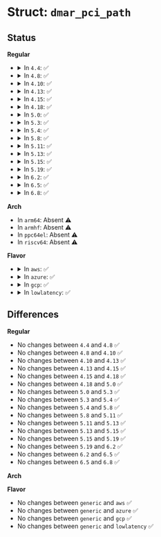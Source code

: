 # Struct: <code>dmar_pci_path</code>

## Status
<b>Regular</b>
<ul>
<li>
<details>
<summary>In <code>4.4</code>: ✅</summary>

```c
struct dmar_pci_path {
    u8 bus;
    u8 device;
    u8 function;
};
```
</details>
</li>
<li>
<details>
<summary>In <code>4.8</code>: ✅</summary>

```c
struct dmar_pci_path {
    u8 bus;
    u8 device;
    u8 function;
};
```
</details>
</li>
<li>
<details>
<summary>In <code>4.10</code>: ✅</summary>

```c
struct dmar_pci_path {
    u8 bus;
    u8 device;
    u8 function;
};
```
</details>
</li>
<li>
<details>
<summary>In <code>4.13</code>: ✅</summary>

```c
struct dmar_pci_path {
    u8 bus;
    u8 device;
    u8 function;
};
```
</details>
</li>
<li>
<details>
<summary>In <code>4.15</code>: ✅</summary>

```c
struct dmar_pci_path {
    u8 bus;
    u8 device;
    u8 function;
};
```
</details>
</li>
<li>
<details>
<summary>In <code>4.18</code>: ✅</summary>

```c
struct dmar_pci_path {
    u8 bus;
    u8 device;
    u8 function;
};
```
</details>
</li>
<li>
<details>
<summary>In <code>5.0</code>: ✅</summary>

```c
struct dmar_pci_path {
    u8 bus;
    u8 device;
    u8 function;
};
```
</details>
</li>
<li>
<details>
<summary>In <code>5.3</code>: ✅</summary>

```c
struct dmar_pci_path {
    u8 bus;
    u8 device;
    u8 function;
};
```
</details>
</li>
<li>
<details>
<summary>In <code>5.4</code>: ✅</summary>

```c
struct dmar_pci_path {
    u8 bus;
    u8 device;
    u8 function;
};
```
</details>
</li>
<li>
<details>
<summary>In <code>5.8</code>: ✅</summary>

```c
struct dmar_pci_path {
    u8 bus;
    u8 device;
    u8 function;
};
```
</details>
</li>
<li>
<details>
<summary>In <code>5.11</code>: ✅</summary>

```c
struct dmar_pci_path {
    u8 bus;
    u8 device;
    u8 function;
};
```
</details>
</li>
<li>
<details>
<summary>In <code>5.13</code>: ✅</summary>

```c
struct dmar_pci_path {
    u8 bus;
    u8 device;
    u8 function;
};
```
</details>
</li>
<li>
<details>
<summary>In <code>5.15</code>: ✅</summary>

```c
struct dmar_pci_path {
    u8 bus;
    u8 device;
    u8 function;
};
```
</details>
</li>
<li>
<details>
<summary>In <code>5.19</code>: ✅</summary>

```c
struct dmar_pci_path {
    u8 bus;
    u8 device;
    u8 function;
};
```
</details>
</li>
<li>
<details>
<summary>In <code>6.2</code>: ✅</summary>

```c
struct dmar_pci_path {
    u8 bus;
    u8 device;
    u8 function;
};
```
</details>
</li>
<li>
<details>
<summary>In <code>6.5</code>: ✅</summary>

```c
struct dmar_pci_path {
    u8 bus;
    u8 device;
    u8 function;
};
```
</details>
</li>
<li>
<details>
<summary>In <code>6.8</code>: ✅</summary>

```c
struct dmar_pci_path {
    u8 bus;
    u8 device;
    u8 function;
};
```
</details>
</li>
</ul>
<b>Arch</b>
<ul>
<li>
In <code>arm64</code>: Absent ⚠️
</li>
<li>
In <code>armhf</code>: Absent ⚠️
</li>
<li>
In <code>ppc64el</code>: Absent ⚠️
</li>
<li>
In <code>riscv64</code>: Absent ⚠️
</li>
</ul>
<b>Flavor</b>
<ul>
<li>
<details>
<summary>In <code>aws</code>: ✅</summary>

```c
struct dmar_pci_path {
    u8 bus;
    u8 device;
    u8 function;
};
```
</details>
</li>
<li>
<details>
<summary>In <code>azure</code>: ✅</summary>

```c
struct dmar_pci_path {
    u8 bus;
    u8 device;
    u8 function;
};
```
</details>
</li>
<li>
<details>
<summary>In <code>gcp</code>: ✅</summary>

```c
struct dmar_pci_path {
    u8 bus;
    u8 device;
    u8 function;
};
```
</details>
</li>
<li>
<details>
<summary>In <code>lowlatency</code>: ✅</summary>

```c
struct dmar_pci_path {
    u8 bus;
    u8 device;
    u8 function;
};
```
</details>
</li>
</ul>

## Differences
<b>Regular</b>
<ul>
<li>
No changes between <code>4.4</code> and <code>4.8</code> ✅
</li>
<li>
No changes between <code>4.8</code> and <code>4.10</code> ✅
</li>
<li>
No changes between <code>4.10</code> and <code>4.13</code> ✅
</li>
<li>
No changes between <code>4.13</code> and <code>4.15</code> ✅
</li>
<li>
No changes between <code>4.15</code> and <code>4.18</code> ✅
</li>
<li>
No changes between <code>4.18</code> and <code>5.0</code> ✅
</li>
<li>
No changes between <code>5.0</code> and <code>5.3</code> ✅
</li>
<li>
No changes between <code>5.3</code> and <code>5.4</code> ✅
</li>
<li>
No changes between <code>5.4</code> and <code>5.8</code> ✅
</li>
<li>
No changes between <code>5.8</code> and <code>5.11</code> ✅
</li>
<li>
No changes between <code>5.11</code> and <code>5.13</code> ✅
</li>
<li>
No changes between <code>5.13</code> and <code>5.15</code> ✅
</li>
<li>
No changes between <code>5.15</code> and <code>5.19</code> ✅
</li>
<li>
No changes between <code>5.19</code> and <code>6.2</code> ✅
</li>
<li>
No changes between <code>6.2</code> and <code>6.5</code> ✅
</li>
<li>
No changes between <code>6.5</code> and <code>6.8</code> ✅
</li>
</ul>
<b>Arch</b>
<ul>
</ul>
<b>Flavor</b>
<ul>
<li>
No changes between <code>generic</code> and <code>aws</code> ✅
</li>
<li>
No changes between <code>generic</code> and <code>azure</code> ✅
</li>
<li>
No changes between <code>generic</code> and <code>gcp</code> ✅
</li>
<li>
No changes between <code>generic</code> and <code>lowlatency</code> ✅
</li>
</ul>
